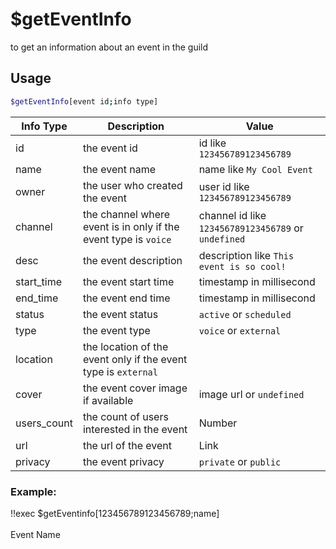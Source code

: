 # $getEventInfo

to get an information about an event in the guild

## Usage

```bash
$getEventInfo[event id;info type]
```
| Info Type      | Description | Value |
| ----------- | ----------- | ----------- | 
| id      | the event id       | id like `123456789123456789`|
| name      | the event name       | name like `My Cool Event`|
| owner      | the user who created the event       | user id like `123456789123456789`|
| channel      | the channel where event is in only if the event type is `voice`       | channel id like `123456789123456789` or `undefined`|
| desc      | the event description       | description like `This event is so cool!`|
| start_time      | the event start time       | timestamp in millisecond |
| end_time      | the event end time       | timestamp in millisecond |
| status      | the event status       | `active` or `scheduled`|
| type      | the event type       | `voice` or `external`|
| location      | the location of the event only if the event type is `external`       ||
| cover      | the event cover image if available       | image url or `undefined` |
| users_count      | the count of users interested in the event       | Number |
| url      | the url of the event       | Link |
| privacy      | the event privacy       | `private` or `public` |








### Example:
<discord-messages>
          <discord-message :bot="false" role-color="#ffcc9a" author="Member">
        !!exec $getEventinfo[123456789123456789;name]<br><br>
          </discord-message>
          <discord-message :bot="true" role-color="#0099ff" author="Custom Command" avatar="https://media.discordapp.net/avatars/725721249652670555/781224f90c3b841ba5b40678e032f74a.webp">
        Event Name
        </discord-message>
</discord-messages>